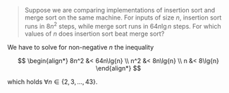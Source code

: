 > Suppose we are comparing implementations of insertion sort and merge sort on
> the same machine. For inputs of size $n$, insertion sort runs in $8n^2$
> steps, while merge sort runs in $64n\lg{n}$ steps. For which values of $n$
> does insertion sort beat merge sort?

We have to solve for non-negative $n$ the inequality

$$
\begin{align*}
    8n^2 &< 64n\lg{n} \\
    n^2 &< 8n\lg{n} \\
    n &< 8\lg{n}
\end{align*}
$$

which holds $\forall{n} \in \{2, 3, ..., 43\}$.

